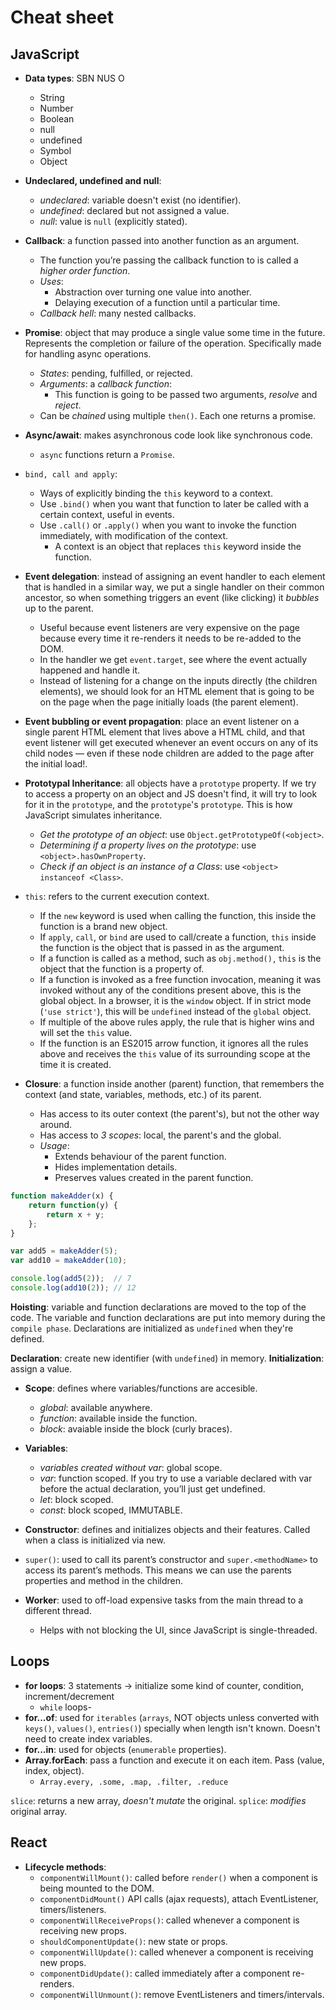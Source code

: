 # Cheat sheet

## JavaScript

* **Data types**: SBN NUS O
  * String
  * Number
  * Boolean
  * null
  * undefined
  * Symbol
  * Object

* **Undeclared, undefined and null**:
  * *undeclared*: variable doesn't exist (no identifier).
  * *undefined*: declared but not assigned a value.
  * *null*: value is `null` (explicitly stated).

* **Callback**: a function passed into another function as an argument.
  * The function you’re passing the callback function to is called a *higher order function*.
  * *Uses*:
    * Abstraction over turning one value into another.
    * Delaying execution of a function until a particular time.
  * *Callback hell*: many nested callbacks.

* **Promise**: object that may produce a single value some time in the future. Represents the completion or failure of the operation. Specifically made for handling async operations.
  * *States*: pending, fulfilled, or rejected.
  * *Arguments*: a *callback function*:
    * This function is going to be passed two arguments, *resolve* and *reject*.
  * Can be *chained* using multiple `then()`. Each one returns a promise.

* **Async/await**: makes asynchronous code look like synchronous code.
  * `async` functions return a `Promise`.

* `bind, call and apply`:
  * Ways of explicitly binding the `this` keyword to a context.
  * Use `.bind()` when you want that function to later be called with a certain context, useful in events.
  * Use `.call()` or `.apply()` when you want to invoke the function immediately, with modification of the context.
    * A context is an object that replaces `this` keyword inside the function.

* **Event delegation**: instead of assigning an event handler to each element that is handled in a similar way, we put a single handler on their common ancestor, so when something triggers an event (like clicking) it *bubbles* up to the parent.
  * Useful because event listeners are very expensive on the page because every time it re-renders it needs to be re-added to the DOM.
  * In the handler we get `event.target`, see where the event actually happened and handle it.
  * Instead of listening for a change on the inputs directly (the children elements), we should look for an HTML element that is going to be on the page when the page initially loads (the parent element).
* **Event bubbling or event propagation**: place an event listener on a single parent HTML element that lives above a HTML child, and that event listener will get executed whenever an event occurs on any of its child nodes — even if these node children are added to the page after the initial load!.

* **Prototypal Inheritance**: all objects have a `prototype` property. If we try to access a property on an object and JS doesn't find, it will try to look for it in the `prototype`, and the `prototype`'s `prototype`. This is how JavaScript simulates inheritance.
  * *Get the prototype of an object*: use `Object.getPrototypeOf(<object>`.
  * *Determining if a property lives on the prototype*: use `<object>.hasOwnProperty`.
  * *Check if an object is an instance of a Class*: use `<object> instanceof <Class>`.

* `this`: refers to the current execution context.
  * If the `new` keyword is used when calling the function, this inside the function is a brand new object.
  * If `apply`, `call`, or `bind` are used to call/create a function, `this` inside the function is the object that is passed in as the argument.
  * If a function is called as a method, such as `obj.method()` , `this` is the object that the function is a property of.
  * If a function is invoked as a free function invocation, meaning it was invoked without any of the conditions present above, this is the global object. In a browser, it is the `window` object. If in strict mode (`'use strict'`), this will be `undefined` instead of the `global` object.
  * If multiple of the above rules apply, the rule that is higher wins and will set the `this` value.
  * If the function is an ES2015 arrow function, it ignores all the rules above and receives the `this` value of its surrounding scope at the time it is created.

* **Closure**: a function inside another (parent) function, that remembers the context (and state, variables, methods, etc.) of its parent.
  * Has access to its outer context (the parent's), but not the other way around.
  * Has access to *3 scopes*: local, the parent's and the global.
  * *Usage*:
    * Extends behaviour of the parent function.
    * Hides implementation details.
    * Preserves values created in the parent function.

```javascript
function makeAdder(x) {
    return function(y) {
        return x + y;
    };
}

var add5 = makeAdder(5);
var add10 = makeAdder(10);

console.log(add5(2));  // 7
console.log(add10(2)); // 12
```

**Hoisting**: variable and function declarations are moved to the top of the code. The variable and function declarations are put into memory during the `compile phase`. Declarations are initialized as `undefined` when they're defined.

**Declaration**: create new identifier (with `undefined`) in memory.
**Initialization**: assign a value.

* **Scope**: defines where variables/functions are accesible.
  * *global*: available anywhere.
  * *function*: available inside the function.
  * *block*: avaiable inside the block (curly braces).

* **Variables**:
  * *variables created without var*: global scope.
  * *var*: function scoped. If you try to use a variable declared with var before the actual declaration, you’ll just get undefined.
  * *let*: block scoped.
  * *const*: block scoped, IMMUTABLE.

* **Constructor**: defines and initializes objects and their features. Called when a class is initialized via new.

* `super()`: used to call its parent’s constructor and `super.<methodName>` to access its parent’s methods. This means we can use the parents properties and method in the children.

* **Worker**: used to off-load expensive tasks from the main thread to a different thread.
  * Helps with not blocking the UI, since JavaScript is single-threaded.

## Loops

* **for loops**: 3 statements -> initialize some kind of counter, condition, increment/decrement
  * `while` loops-
* **for...of**: used for `iterables` (`arrays`, NOT objects unless converted with `keys()`, `values()`, `entries()`) specially when length isn't known. Doesn't need to create index variables.
* **for...in**: used for objects (`enumerable` properties).
* **Array.forEach**: pass a function and execute it on each item. Pass (value, index, object).
  * `Array.every, .some, .map, .filter, .reduce`

`slice`: returns a new array, *doesn't mutate* the original.
`splice`: *modifies* original array.

## React

* **Lifecycle methods**:
  * `componentWillMount()`: called before `render()` when a component is being mounted to the DOM.
  * `componentDidMount()` API calls (ajax requests), attach EventListener, timers/listeners.
  * `componentWillReceiveProps()`: called whenever a component is receiving new props.
  * `shouldComponentUpdate()`: new state or props.
  * `componentWillUpdate()`: called whenever a component is receiving new props.
  * `componentDidUpdate()`: called immediately after a component re-renders.
  * `componentWillUnmount()`: remove EventListeners and timers/intervals.
